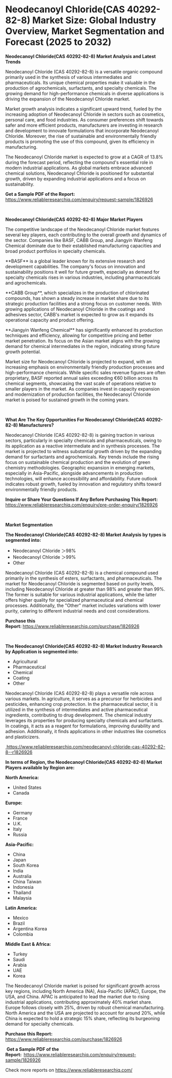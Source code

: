 <p><h1>Neodecanoyl Chloride(CAS 40292-82-8) Market Size: Global Industry Overview, Market Segmentation and Forecast (2025 to 2032)</h1></p><p><strong>Neodecanoyl Chloride(CAS 40292-82-8) Market Analysis and Latest Trends</strong></p>
<p><p>Neodecanoyl Chloride (CAS 40292-82-8) is a versatile organic compound primarily used in the synthesis of various intermediates and pharmaceuticals. Its unique chemical properties make it valuable in the production of agrochemicals, surfactants, and specialty chemicals. The growing demand for high-performance chemicals in diverse applications is driving the expansion of the Neodecanoyl Chloride market. </p><p>Market growth analysis indicates a significant upward trend, fueled by the increasing adoption of Neodecanoyl Chloride in sectors such as cosmetics, personal care, and food industries. As consumer preferences shift towards safer and more efficient products, manufacturers are investing in research and development to innovate formulations that incorporate Neodecanoyl Chloride. Moreover, the rise of sustainable and environmentally friendly products is promoting the use of this compound, given its efficiency in manufacturing.</p><p>The Neodecanoyl Chloride market is expected to grow at a CAGR of 13.8% during the forecast period, reflecting the compound's essential role in modern industrial applications. As global markets embrace advanced chemical solutions, Neodecanoyl Chloride is positioned for substantial growth, driven by expanding industrial applications and a focus on sustainability.</p></p>
<p><strong>Get a Sample PDF of the Report:&nbsp;</strong> <a href="https://www.reliableresearchiq.com/enquiry/request-sample/1826926?utm_campaign=3308&utm_medium=2&utm_source=Github&utm_content=ia&utm_term=03042025&utm_id=neodecanoyl-chloridecas-40292-82-8">https://www.reliableresearchiq.com/enquiry/request-sample/1826926</a></p>
<p>&nbsp;</p>
<p><strong>Neodecanoyl Chloride(CAS 40292-82-8) Major Market Players</strong></p>
<p><p>The competitive landscape of the Neodecanoyl Chloride market features several key players, each contributing to the overall growth and dynamics of the sector. Companies like BASF, CABB Group, and Jiangyin Wanfeng Chemical dominate due to their established manufacturing capacities and broad product portfolios in specialty chemicals.</p><p>**BASF** is a global leader known for its extensive research and development capabilities. The company's focus on innovation and sustainability positions it well for future growth, especially as demand for specialty chemicals rises in various industries, including pharmaceuticals and agrochemicals.</p><p>**CABB Group**, which specializes in the production of chlorinated compounds, has shown a steady increase in market share due to its strategic production facilities and a strong focus on customer needs. With growing applications of Neodecanoyl Chloride in the coatings and adhesives sector, CABB's market is expected to grow as it expands its operational capacity and product offering.</p><p>**Jiangyin Wanfeng Chemical** has significantly enhanced its production techniques and efficiency, allowing for competitive pricing and better market penetration. Its focus on the Asian market aligns with the growing demand for chemical intermediates in the region, indicating strong future growth potential.</p><p>Market size for Neodecanoyl Chloride is projected to expand, with an increasing emphasis on environmentally friendly production processes and high-performance chemicals. While specific sales revenue figures are often proprietary, BASF reported annual sales exceeding €60 billion across its chemical segments, showcasing the vast scale of operations relative to smaller players in the market. As companies invest in capacity expansion and modernization of production facilities, the Neodecanoyl Chloride market is poised for sustained growth in the coming years.</p></p>
<p>&nbsp;</p>
<p><strong>What Are The Key Opportunities For Neodecanoyl Chloride(CAS 40292-82-8) Manufacturers?</strong></p>
<p><p>Neodecanoyl Chloride (CAS 40292-82-8) is gaining traction in various sectors, particularly in specialty chemicals and pharmaceuticals, owing to its application as a reactive intermediate and in synthesis processes. The market is projected to witness substantial growth driven by the expanding demand for surfactants and agrochemicals. Key trends include the rising focus on sustainable chemical production and the evolution of green chemistry methodologies. Geographic expansion in emerging markets, especially in Asia-Pacific, alongside advancements in production technologies, will enhance accessibility and affordability. Future outlook indicates robust growth, fueled by innovation and regulatory shifts toward environmentally friendly products.</p></p>
<p><strong>Inquire or Share Your Questions If Any Before Purchasing This Report:</strong> <a href="https://www.reliableresearchiq.com/enquiry/pre-order-enquiry/1826926?utm_campaign=3308&utm_medium=2&utm_source=Github&utm_content=ia&utm_term=03042025&utm_id=neodecanoyl-chloridecas-40292-82-8">https://www.reliableresearchiq.com/enquiry/pre-order-enquiry/1826926</a></p>
<p>&nbsp;</p>
<p><strong>Market Segmentation</strong></p>
<p><strong>The Neodecanoyl Chloride(CAS 40292-82-8) Market Analysis by types is segmented into:</strong></p>
<p><ul><li>Neodecanoyl Chloride ＞98%</li><li>Neodecanoyl Chloride ＞99%</li><li>Other</li></ul></p>
<p><p>Neodecanoyl Chloride (CAS 40292-82-8) is a chemical compound used primarily in the synthesis of esters, surfactants, and pharmaceuticals. The market for Neodecanoyl Chloride is segmented based on purity levels, including Neodecanoyl Chloride at greater than 98% and greater than 99%. The former is suitable for various industrial applications, while the latter offers higher quality for specialized pharmaceutical and chemical processes. Additionally, the "Other" market includes variations with lower purity, catering to different industrial needs and cost considerations.</p></p>
<p><strong>Purchase this Report:&nbsp;</strong><a href="https://www.reliableresearchiq.com/purchase/1826926?utm_campaign=3308&utm_medium=2&utm_source=Github&utm_content=ia&utm_term=03042025&utm_id=neodecanoyl-chloridecas-40292-82-8">https://www.reliableresearchiq.com/purchase/1826926</a></p>
<p>&nbsp;</p>
<p><strong>The Neodecanoyl Chloride(CAS 40292-82-8) Market Industry Research by Application is segmented into:</strong></p>
<p><ul><li>Agricultural</li><li>Pharmaceutical</li><li>Chemical</li><li>Coating</li><li>Other</li></ul></p>
<p><p>Neodecanoyl Chloride (CAS 40292-82-8) plays a versatile role across various markets. In agriculture, it serves as a precursor for herbicides and pesticides, enhancing crop protection. In the pharmaceutical sector, it is utilized in the synthesis of intermediates and active pharmaceutical ingredients, contributing to drug development. The chemical industry leverages its properties for producing specialty chemicals and surfactants. In coatings, it acts as a reagent for formulations, improving durability and adhesion. Additionally, it finds applications in other industries like cosmetics and plasticizers.</p></p>
<p><a href="https://www.reliableresearchiq.com/neodecanoyl-chloride-cas-40292-82-8--r1826926?utm_campaign=3308&utm_medium=2&utm_source=Github&utm_content=ia&utm_term=03042025&utm_id=neodecanoyl-chloridecas-40292-82-8">&nbsp;https://www.reliableresearchiq.com/neodecanoyl-chloride-cas-40292-82-8--r1826926</a></p>
<p><strong>In terms of Region, the Neodecanoyl Chloride(CAS 40292-82-8) Market Players available by Region are:</strong></p>
<p>
    <p> <strong> North America: </strong>
        <ul>
            <li>United States</li>
            <li>Canada</li>
        </ul>
        </p> 
    <p> <strong> Europe: </strong>
        <ul>
            <li>Germany</li>
            <li>France</li>
            <li>U.K.</li>
            <li>Italy</li>
            <li>Russia</li>
        </ul>
        </p> 
    <p> <strong> Asia-Pacific: </strong>
        <ul>
            <li>China</li>
            <li>Japan</li>
            <li>South Korea</li>
            <li>India</li>
            <li>Australia</li>
            <li>China Taiwan</li>
            <li>Indonesia</li>
            <li>Thailand</li>
            <li>Malaysia</li>
        </ul>
        </p> 
    <p> <strong> Latin America: </strong>
        <ul>
            <li>Mexico</li>
            <li>Brazil</li>
            <li>Argentina Korea</li>
            <li>Colombia</li>
        </ul>
        </p> 
    <p> <strong> Middle East & Africa: </strong>
        <ul>
            <li>Turkey</li>
            <li>Saudi</li>
            <li>Arabia</li>
            <li>UAE</li>
            <li>Korea</li>
        </ul>
    </p>
    </p>
<p><p>The Neodecanoyl Chloride market is poised for significant growth across key regions, including North America (NA), Asia-Pacific (APAC), Europe, the USA, and China. APAC is anticipated to lead the market due to rising industrial applications, contributing approximately 40% market share. Europe follows closely with 25%, driven by robust chemical manufacturing. North America and the USA are projected to account for around 20%, while China is expected to hold a strategic 15% share, reflecting its burgeoning demand for specialty chemicals.</p></p>
<p><strong>Purchase this Report: </strong><a href="https://www.reliableresearchiq.com/purchase/1826926?utm_campaign=3308&utm_medium=2&utm_source=Github&utm_content=ia&utm_term=03042025&utm_id=neodecanoyl-chloridecas-40292-82-8">https://www.reliableresearchiq.com/purchase/1826926</a></p>
<p>&nbsp;<strong>Get a Sample PDF of the Report:&nbsp;&nbsp;</strong><a href="https://www.reliableresearchiq.com/enquiry/request-sample/1826926?utm_campaign=3308&utm_medium=2&utm_source=Github&utm_content=ia&utm_term=03042025&utm_id=neodecanoyl-chloridecas-40292-82-8">https://www.reliableresearchiq.com/enquiry/request-sample/1826926</a></p>
<p><strong></strong></p>
<p>Check more reports on <a href="https://www.reliableresearchiq.com/?utm_campaign=3308&utm_medium=2&utm_source=Github&utm_content=ia&utm_term=03042025&utm_id=neodecanoyl-chloridecas-40292-82-8">https://www.reliableresearchiq.com/</a></p>